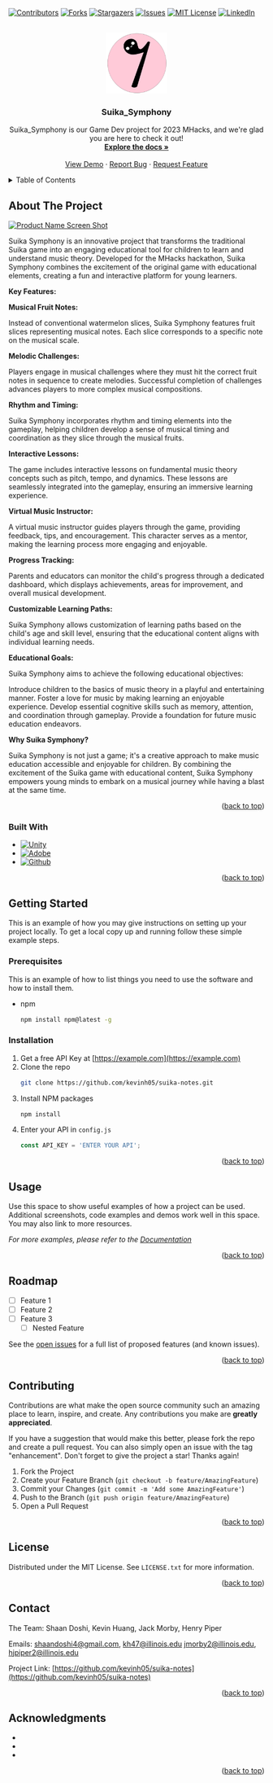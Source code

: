 <!-- Improved compatibility of back to top link: See: https://github.com/othneildrew/Best-README-Template/pull/73 -->
<a name="readme-top"></a>

<!-- PROJECT SHIELDS -->
<!--
*** I'm using markdown "reference style" links for readability.
*** Reference links are enclosed in brackets [ ] instead of parentheses ( ).
*** See the bottom of this document for the declaration of the reference variables
*** for contributors-url, forks-url, etc.
-->
[![Contributors][contributors-shield]][contributors-url]
[![Forks][forks-shield]][forks-url]
[![Stargazers][stars-shield]][stars-url]
[![Issues][issues-shield]][issues-url]
[![MIT License][license-shield]][license-url]
[![LinkedIn][linkedin-shield]][linkedin-url]


<!-- PROJECT LOGO -->
<br />
<div align="center">
  <a href="https://github.com/kevinh05/suika-notes">
    <img src="readme-assets/16thCropped.png" alt="Logo" width="120" height="120">
  </a>

<h3 align="center">Suika_Symphony</h3>

  <p align="center">
    Suika_Symphony is our Game Dev project for 2023 MHacks, and we're glad you are here to check it out!
    <br />
    <a href="https://github.com/kevinh05/suika-notes"><strong>Explore the docs »</strong></a>
    <br />
    <br />
    <a href="https://github.com/kevinh05/suika-notes">View Demo</a>
    ·
    <a href="https://github.com/kevinh05/suika-notes/issues">Report Bug</a>
    ·
    <a href="https://github.com/kevinh05/suika-notes/issues">Request Feature</a>
  </p>
</div>



<!-- TABLE OF CONTENTS -->
<details>
  <summary>Table of Contents</summary>
  <ol>
    <li>
      <a href="#about-the-project">About The Project</a>
      <ul>
        <li><a href="#built-with">Built With</a></li>
      </ul>
    </li>
    <li>
      <a href="#getting-started">Getting Started</a>
      <ul>
        <li><a href="#prerequisites">Prerequisites</a></li>
        <li><a href="#installation">Installation</a></li>
      </ul>
    </li>
    <li><a href="#usage">Usage</a></li>
    <li><a href="#roadmap">Roadmap</a></li>
    <li><a href="#contributing">Contributing</a></li>
    <li><a href="#license">License</a></li>
    <li><a href="#contact">Contact</a></li>
    <li><a href="#acknowledgments">Acknowledgments</a></li>
  </ol>
</details>

<!-- ABOUT THE PROJECT -->
## About The Project

[![Product Name Screen Shot][product-screenshot]](https://example.com)

Suika Symphony is an innovative project that transforms the traditional Suika game into an engaging educational tool for children to learn and understand music theory. Developed for the MHacks hackathon, Suika Symphony combines the excitement of the original game with educational elements, creating a fun and interactive platform for young learners.

**Key Features:**

**Musical Fruit Notes:**

Instead of conventional watermelon slices, Suika Symphony features fruit slices representing musical notes. Each slice corresponds to a specific note on the musical scale.

**Melodic Challenges:**

Players engage in musical challenges where they must hit the correct fruit notes in sequence to create melodies. Successful completion of challenges advances players to more complex musical compositions.

**Rhythm and Timing:**

Suika Symphony incorporates rhythm and timing elements into the gameplay, helping children develop a sense of musical timing and coordination as they slice through the musical fruits.

**Interactive Lessons:**

The game includes interactive lessons on fundamental music theory concepts such as pitch, tempo, and dynamics. These lessons are seamlessly integrated into the gameplay, ensuring an immersive learning experience.

**Virtual Music Instructor:**

A virtual music instructor guides players through the game, providing feedback, tips, and encouragement. This character serves as a mentor, making the learning process more engaging and enjoyable.

**Progress Tracking:**

Parents and educators can monitor the child's progress through a dedicated dashboard, which displays achievements, areas for improvement, and overall musical development.

**Customizable Learning Paths:**

Suika Symphony allows customization of learning paths based on the child's age and skill level, ensuring that the educational content aligns with individual learning needs.

**Educational Goals:**

Suika Symphony aims to achieve the following educational objectives:

Introduce children to the basics of music theory in a playful and entertaining manner.
Foster a love for music by making learning an enjoyable experience.
Develop essential cognitive skills such as memory, attention, and coordination through gameplay.
Provide a foundation for future music education endeavors.

**Why Suika Symphony?**

Suika Symphony is not just a game; it's a creative approach to make music education accessible and enjoyable for children. By combining the excitement of the Suika game with educational content, Suika Symphony empowers young minds to embark on a musical journey while having a blast at the same time.

<p align="right">(<a href="#readme-top">back to top</a>)</p>

### Built With

* [![Unity][Unity.com]][Unity-url]
* [![Adobe][Adobe.com]][Adobe-url]
* [![Github][Github.com]][Github-url]
<!-- * [![Next][Next.js]][Next-url]
* [![React][React.js]][React-url]
* [![Vue][Vue.js]][Vue-url]
* [![Angular][Angular.io]][Angular-url]
* [![Svelte][Svelte.dev]][Svelte-url]
* [![Laravel][Laravel.com]][Laravel-url]
* [![Bootstrap][Bootstrap.com]][Bootstrap-url]
* [![JQuery][JQuery.com]][JQuery-url] -->

<p align="right">(<a href="#readme-top">back to top</a>)</p>



<!-- GETTING STARTED -->
## Getting Started

This is an example of how you may give instructions on setting up your project locally.
To get a local copy up and running follow these simple example steps.

### Prerequisites

This is an example of how to list things you need to use the software and how to install them.
* npm
  ```sh
  npm install npm@latest -g
  ```

### Installation

1. Get a free API Key at [https://example.com](https://example.com)
2. Clone the repo
   ```sh
   git clone https://github.com/kevinh05/suika-notes.git
   ```
3. Install NPM packages
   ```sh
   npm install
   ```
4. Enter your API in `config.js`
   ```js
   const API_KEY = 'ENTER YOUR API';
   ```

<p align="right">(<a href="#readme-top">back to top</a>)</p>



<!-- USAGE EXAMPLES -->
## Usage

Use this space to show useful examples of how a project can be used. Additional screenshots, code examples and demos work well in this space. You may also link to more resources.

_For more examples, please refer to the [Documentation](https://example.com)_

<p align="right">(<a href="#readme-top">back to top</a>)</p>



<!-- ROADMAP -->
## Roadmap

- [ ] Feature 1
- [ ] Feature 2
- [ ] Feature 3
    - [ ] Nested Feature

See the [open issues](https://github.com/kevinh05/suika-notes/issues) for a full list of proposed features (and known issues).

<p align="right">(<a href="#readme-top">back to top</a>)</p>



<!-- CONTRIBUTING -->
## Contributing

Contributions are what make the open source community such an amazing place to learn, inspire, and create. Any contributions you make are **greatly appreciated**.

If you have a suggestion that would make this better, please fork the repo and create a pull request. You can also simply open an issue with the tag "enhancement".
Don't forget to give the project a star! Thanks again!

1. Fork the Project
2. Create your Feature Branch (`git checkout -b feature/AmazingFeature`)
3. Commit your Changes (`git commit -m 'Add some AmazingFeature'`)
4. Push to the Branch (`git push origin feature/AmazingFeature`)
5. Open a Pull Request

<p align="right">(<a href="#readme-top">back to top</a>)</p>



<!-- LICENSE -->
## License

Distributed under the MIT License. See `LICENSE.txt` for more information.

<p align="right">(<a href="#readme-top">back to top</a>)</p>



<!-- CONTACT -->
## Contact

The Team: Shaan Doshi, Kevin Huang, Jack Morby, Henry Piper

Emails: shaandoshi4@gmail.com, kh47@illinois.edu jmorby2@illinois.edu, hjpiper2@illinois.edu


Project Link: [https://github.com/kevinh05/suika-notes](https://github.com/kevinh05/suika-notes)

<p align="right">(<a href="#readme-top">back to top</a>)</p>


<!-- ACKNOWLEDGMENTS -->
## Acknowledgments

* []()
* []()
* []()

<p align="right">(<a href="#readme-top">back to top</a>)</p>



<!-- MARKDOWN LINKS & IMAGES -->
<!-- https://www.markdownguide.org/basic-syntax/#reference-style-links -->
[contributors-shield]: https://img.shields.io/github/contributors/kevinh05/suika-notes.svg?style=for-the-badge
[contributors-url]: https://github.com/kevinh05/suika-notes/graphs/contributors
[forks-shield]: https://img.shields.io/github/forks/kevinh05/suika-notes.svg?style=for-the-badge
[forks-url]: https://github.com/kevinh05/suika-notes/network/members
[stars-shield]: https://img.shields.io/github/stars/kevinh05/suika-notes.svg?style=for-the-badge
[stars-url]: https://github.com/kevinh05/suika-notes/stargazers
[issues-shield]: https://img.shields.io/github/issues/kevinh05/suika-notes.svg?style=for-the-badge
[issues-url]: https://github.com/kevinh05/suika-notes/issues
[license-shield]: https://img.shields.io/github/license/kevinh05/suika-notes.svg?style=for-the-badge
[license-url]: https://github.com/kevinh05/suika-notes/blob/master/LICENSE.txt
[linkedin-shield]: https://img.shields.io/badge/-LinkedIn-black.svg?style=for-the-badge&logo=linkedin&colorB=555
[linkedin-url]: https://linkedin.com/in/jack-morby
[product-screenshot]: images/screenshot.png
[Unity.com]: https://img.shields.io/badge/Unity-000000?style=for-the-badge&logo=unity&logoColor=white
[Unity-url]: https://unity.com/
[Adobe.com]: https://img.shields.io/badge/Adobe-DD0031?style=for-the-badge&logo=Adobe&logoColor=white
[Adobe-url]: https://adobe.com/
[Github.com]: https://img.shields.io/badge/Github_Pages-4A4A55?style=for-the-badge&logo=Github&logoColor=white
[Github-url]: https://github.com/